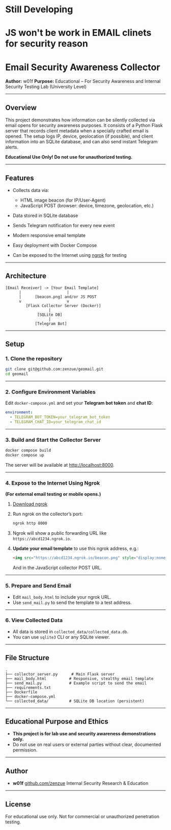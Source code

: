 # **Still Developing**
# JS won't be work in EMAIL clinets for security reason
# Email Security Awareness Collector

**Author:** w01f
**Purpose:** Educational – For Security Awareness and Internal Security Testing Lab (University Level)

---

## Overview

This project demonstrates how information can be silently collected via email opens for security awareness purposes. It consists of a Python Flask server that records client metadata when a specially crafted email is opened. The setup logs IP, device, geolocation (if possible), and client information into an SQLite database, and can also send instant Telegram alerts.

**Educational Use Only! Do not use for unauthorized testing.**

---

## Features

* Collects data via:

  * HTML image beacon (for IP/User-Agent)
  * JavaScript POST (browser: device, timezone, geolocation, etc.)
* Data stored in SQLite database
* Sends Telegram notification for every new event
* Modern responsive email template
* Easy deployment with Docker Compose
* Can be exposed to the Internet using [ngrok](https://ngrok.com/) for testing

---

## Architecture

```
[Email Receiver] -> [Your Email Template]
      |                    |
      |      [beacon.png] and/or JS POST
      v                    v
         [Flask Collector Server (Docker)]
                   |
              [SQLite DB]
                   |
             [Telegram Bot]
```

---

## Setup

### 1. Clone the repository

```bash
git clone git@github.com:zenzue/geomail.git
cd geomail
```

---

### 2. Configure Environment Variables

Edit `docker-compose.yml` and set your **Telegram bot token** and **chat ID**:

```yaml
environment:
  - TELEGRAM_BOT_TOKEN=your_telegram_bot_token
  - TELEGRAM_CHAT_ID=your_telegram_chat_id
```

---

### 3. Build and Start the Collector Server

```bash
docker compose build
docker compose up
```

The server will be available at [http://localhost:8000](http://localhost:8000).

---

### 4. Expose to the Internet Using Ngrok

**(For external email testing or mobile opens.)**

1. [Download ngrok](https://ngrok.com/download)

2. Run ngrok on the collector’s port:

   ```bash
   ngrok http 8000
   ```

3. Ngrok will show a public forwarding URL like `https://abcd1234.ngrok.io`.

4. **Update your email template** to use this ngrok address, e.g.:

   ```html
   <img src="https://abcd1234.ngrok.io/beacon.png" style="display:none;">
   ```

   And in the JavaScript collector POST URL.

---

### 5. Prepare and Send Email

* Edit `mail_body.html` to include your ngrok URL.
* Use `send_mail.py` to send the template to a test address.

---

### 6. View Collected Data

* All data is stored in `collected_data/collected_data.db`.
* You can use `sqlite3` CLI or any SQLite viewer.

---

## File Structure

```
.
├── collector_server.py      # Main Flask server
├── mail_body.html          # Responsive, stealthy email template
├── send_mail.py            # Example script to send the email
├── requirements.txt
├── Dockerfile
├── docker-compose.yml
└── collected_data/         # SQLite DB location (persistent)
```

---

## Educational Purpose and Ethics

* **This project is for lab use and security awareness demonstrations only.**
* Do not use on real users or external parties without clear, documented permission.

---

## Author

* **w01f**
  [github.com/zenzue](https://github.com/zenzue/)
  Internal Security Research & Education

---

## License

For educational use only. Not for commercial or unauthorized penetration testing.
